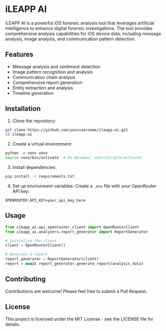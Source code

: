# iLEAPP AI

iLEAPP AI is a powerful iOS forensic analysis tool that leverages artificial intelligence to enhance digital forensic investigations. The tool provides comprehensive analysis capabilities for iOS device data, including message analysis, image analysis, and communication pattern detection.

## Features

- Message analysis and sentiment detection
- Image pattern recognition and analysis
- Communication chain analysis
- Comprehensive report generation
- Entity extraction and analysis
- Timeline generation

## Installation

1. Clone the repository:
```bash
git clone https://github.com/yourusername/ileapp-ai.git
cd ileapp-ai
```

2. Create a virtual environment:
```bash
python -m venv venv
source venv/bin/activate  # On Windows: venv\Scripts\activate
```

3. Install dependencies:
```bash
pip install -r requirements.txt
```

4. Set up environment variables:
Create a `.env` file with your OpenRouter API key:
```
OPENROUTER_API_KEY=your_api_key_here
```

## Usage

```python
from ileapp_ai.api.openrouter_client import OpenRouterClient
from ileapp_ai.analyzers.report_generator import ReportGenerator

# Initialize the client
client = OpenRouterClient()

# Generate a report
report_generator = ReportGenerator(client)
report = await report_generator.generate_report(analysis_data)
```

## Contributing

Contributions are welcome! Please feel free to submit a Pull Request.

## License

This project is licensed under the MIT License - see the LICENSE file for details.

